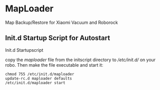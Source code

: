 # MapLoader
Map Backup/Restore for Xiaomi Vacuum and Roborock

## Init.d Startup Script for Autostart
Init.d Startupscript

copy the _maploader_ file from the initscript directory to _/etc/init.d/_ on your robo. 
Then make the file executable and start it:

```
chmod 755 /etc/init.d/maploader
update-rc.d maploader defaults
/etc/init.d/maploader start
```
